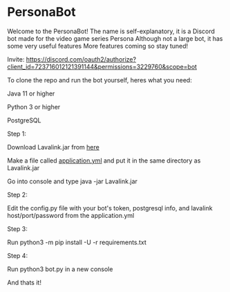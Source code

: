 # PersonaBot
Welcome to the PersonaBot! The name is self-explanatory, it is a Discord bot made for the video game series Persona Although not a large bot, it has some very useful features More features coming so stay tuned!

Invite: https://discord.com/oauth2/authorize?client_id=723716012121391144&permissions=3229760&scope=bot

To clone the repo and run the bot yourself, heres what you need:
  
  Java 11 or higher
  
  Python 3 or higher
  
  PostgreSQL
  
Step 1:
  
  Download Lavalink.jar from [here](https://github.com/Frederikam/Lavalink/releases)
  
  Make a file called [application.yml](https://github.com/Frederikam/Lavalink/blob/master/LavalinkServer/application.yml.example) and put it in the same directory as Lavalink.jar
 
 Go into console and type java -jar Lavalink.jar
 

 Step 2:
  
  Edit the config.py file with your bot's token, postgresql info, and lavalink host/port/password from the application.yml


 Step 3:


  Run python3 -m pip install -U -r requirements.txt
 
 
 
Step 4:


  Run python3 bot.py in a new console


  
  
  And thats it!
